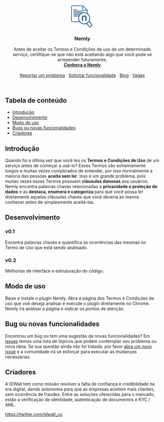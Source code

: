 <p align="center">

  <a href="https://wwww.idwall.co/">
    <img src="https://github.com/idwall/Nemly/blob/master/nemly_icon.png" alt="Nemly logo" width=72 height=72>
  </a>

  <h3 align="center">Nemly</h3>

  <p align="center">
    Antes de aceitar os Termos e Condições de uso de um determinado serviço, certifique-se que não está aceitando algo que você pode se arrepender futuramente.
    <br>
    <a href="https://idwall.github.io/Nemly/"><strong>Conheça o Nemly</strong></a>
    <br>
    <br>
    <a href="https://github.com/idwall/Nemly/issues/new">Reportar um problema</a>
    ·
    <a href="https://github.com/idwall/Nemly/issues/new">Solicitar funcionalidade</a>
    ·
    <a href="https://blog.idwall.co/">Blog</a>
    ·
    <a href="https://jobs.kenoby.com/idwall">Vagas</a>
  </p>
</p>

<br>

## Tabela de conteúdo

- [Introdução](#introdução)
- [Desenvolvimento](#desenvolvimento)
- [Modo de uso](#modo-de-uso)
- [Bugs ou novas funcionalidades](#bug-ou-novas-funcionalidades)
- [Criadores](#criadores)

## Introdução

Quando foi a última vez que você leu os **Termos e Condições de Uso** de um serviço antes de começar a usá-lo? Esses Termos são extremamente longos e muitas vezes complicados de entender, por isso normalmente a maioria das pessoas **aceita sem ler**. Isso é um grande problema, pois muitas vezes esses Termos possuem **cláusulas danosas** aos usuários. Nemly encontra palavras chaves relacionadas a **privacidade e proteção de dados** e as **destaca, enumera e categoriza** para que você possa ler diretamente aquelas cláusulas chaves que você deveria ao menos conhecer antes de simplesmente aceitá-las.

## Desenvolvimento

### v0.1
Encontra palavras chaves e quantifica as ocorrências das mesmas no Termo de Uso que está sendo analisado.

### v0.2
Melhorias de interface e estruturação do código.

## Modo de uso

Baixe e instale o plugin Nemly. Abra a página dos Termos e Condições de uso que voê deseja analisar e execute o plugin diretamente no Chrome.
Nemly irá analisar a página e indicar os pontos de atenção.

## Bug ou novas funcionalidades

Encontrou um bug ou tem uma sugestão de novas funcionalidades? Em [issues](https://github.com/idwall/Nemly/issues) temos uma lista de tópicos que podem contemplar seu problema ou nova ideia. Se sua questão ainda não foi tratada, por favor [abra um novo issue](https://github.com/idwall/Nemly/issues/new) e a comunidade irá se esforçar para executar as mudanças necessárias.

## Criadores

A IDWall tem como missão resolver a falta de confiança e credibilidade na era digital, dando autonomia para que as empresas aceitem mais clientes, sem ocorrência de fraudes. Entre as soluções oferecidas para o mercado, estão a verificação de identidade, autenticação de documentos e KYC / AML.

https://twitter.com/idwall_co
